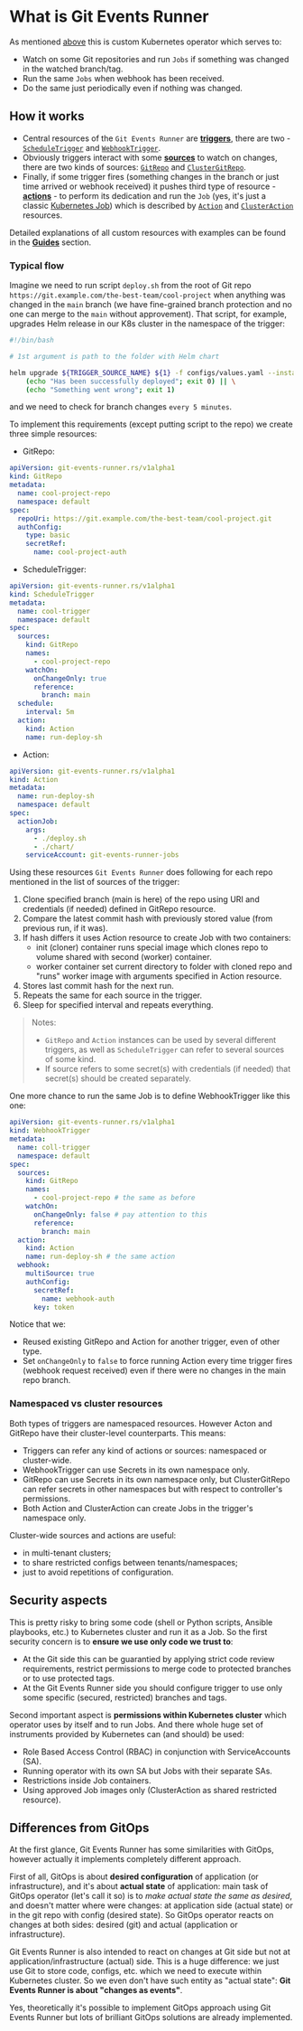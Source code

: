 # What is Git Events Runner

As mentioned [above](../index.md#briefly) this is custom Kubernetes operator which serves to:

* Watch on some Git repositories and run `Jobs` if something was changed in the watched branch/tag.
* Run the same `Jobs` when webhook has been received.
* Do the same just periodically even if nothing was changed.

## How it works

- Central resources of the `Git Events Runner` are [**triggers**](../resources/triggers.md), there are two - [`ScheduleTrigger`](../resources/triggers.md#scheduletrigger) and [`WebhookTrigger`](../resources/triggers.md#webhooktrigger).
- Obviously triggers interact with some [**sources**](../resources/sources.md) to watch on changes, there are two kinds of sources: [`GitRepo`](../resources/sources.md#gitrepo) and [`ClusterGitRepo`](../resources/sources.md#clustergitrepo).
- Finally, if some trigger fires (something changes in the branch or just time arrived or webhook received) it pushes third type of resource - [**actions**](../resources/actions.md) - to perform its dedication and run the `Job` (yes, it's just a classic [Kubernetes Job](https://kubernetes.io/docs/concepts/workloads/controllers/job/)) which is described by [`Action`](../resources/actions.md#action) and [`ClusterAction`](../resources/actions.md#clusteraction) resources.

Detailed explanations of all custom resources with examples can be found in the [**Guides**](../guides/concepts.md) section.

### Typical flow

Imagine we need to run script `deploy.sh` from the root of Git repo `https://git.example.com/the-best-team/cool-project` when anything was changed in the `main` branch (we have fine-grained branch protection and no one can merge to the `main` without approvement). That script, for example, upgrades Helm release in our K8s cluster in the namespace of the trigger:

```bash
#!/bin/bash

# 1st argument is path to the folder with Helm chart

helm upgrade ${TRIGGER_SOURCE_NAME} ${1} -f configs/values.yaml --install --wait && \
    (echo "Has been successfully deployed"; exit 0) || \
    (echo "Something went wrong"; exit 1)
```
and we need to check for branch changes `every 5 minutes`.

To implement this requirements (except putting script to the repo) we create three simple resources:

* GitRepo:
```yaml
apiVersion: git-events-runner.rs/v1alpha1
kind: GitRepo
metadata:
  name: cool-project-repo
  namespace: default
spec:
  repoUri: https://git.example.com/the-best-team/cool-project.git
  authConfig:
    type: basic
    secretRef:
      name: cool-project-auth
```
* ScheduleTrigger:
```yaml
apiVersion: git-events-runner.rs/v1alpha1
kind: ScheduleTrigger
metadata:
  name: cool-trigger
  namespace: default
spec:
  sources:
    kind: GitRepo
    names:
      - cool-project-repo
    watchOn:
      onChangeOnly: true
      reference:
        branch: main
  schedule:
    interval: 5m
  action:
    kind: Action
    name: run-deploy-sh
```
* Action:
```yaml
apiVersion: git-events-runner.rs/v1alpha1
kind: Action
metadata:
  name: run-deploy-sh
  namespace: default
spec:
  actionJob:
    args:
      - ./deploy.sh
      - ./chart/
    serviceAccount: git-events-runner-jobs
```

Using these resources `Git Events Runner` does following for each repo mentioned in the list of sources of the trigger:

1. Clone specified branch (main is here) of the repo using URI and credentials (if needed) defined in GitRepo resource.
2. Compare the latest commit hash with previously stored value (from previous run, if it was).
3. If hash differs it uses Action resource to create Job with two containers:
      * init (cloner) container runs special image which clones repo to volume shared with second (worker) container.
      * worker container set current directory to folder with cloned repo and "runs" worker image with arguments specified in Action resource.
4. Stores last commit hash for the next run.
5. Repeats the same for each source in the trigger.
6. Sleep for specified interval and repeats everything.

> Notes:
>
> - `GitRepo` and `Action` instances can be used by several different triggers, as well as `ScheduleTrigger` can refer to several sources of some kind.
> - If source refers to some secret(s) with credentials (if needed) that secret(s) should be created separately.

One more chance to run the same Job is to define WebhookTrigger like this one:

```yaml
apiVersion: git-events-runner.rs/v1alpha1
kind: WebhookTrigger
metadata:
  name: coll-trigger
  namespace: default
spec:
  sources:
    kind: GitRepo
    names:
      - cool-project-repo # the same as before
    watchOn:
      onChangeOnly: false # pay attention to this
      reference:
        branch: main
  action:
    kind: Action
    name: run-deploy-sh # the same action
  webhook:
    multiSource: true
    authConfig:
      secretRef:
        name: webhook-auth
      key: token
```

Notice that we:

* Reused existing GitRepo and Action for another trigger, even of other type.
* Set `onChangeOnly` to `false` to force running Action every time trigger fires (webhook request received) even if there were no changes in the main repo branch.

### Namespaced vs cluster resources

Both types of triggers are namespaced resources. However Acton and GitRepo have their cluster-level counterparts. This means:

* Triggers can refer any kind of actions or sources: namespaced or cluster-wide.
* WebhookTrigger can use Secrets in its own namespace only.
* GitRepo can use Secrets in its own namespace only, but ClusterGitRepo can refer secrets in other namespaces but with respect to controller's permissions.
* Both Action and ClusterAction can create Jobs in the trigger's namespace only.

Cluster-wide sources and actions are useful:

* in multi-tenant clusters;
* to share restricted configs between tenants/namespaces;
* just to avoid repetitions of configuration.

## Security aspects

This is pretty risky to bring some code (shell or Python scripts, Ansible playbooks, etc.) to Kubernetes cluster and run it as a Job. So the first security concern is to **ensure we use only code we trust to**:

* At the Git side this can be guarantied by applying strict code review requirements, restrict permissions to merge code to protected branches or to use protected tags.
* At the Git Events Runner side you should configure trigger to use only some specific (secured, restricted) branches and tags.

Second important aspect is **permissions within Kubernetes cluster** which operator uses by itself and to run Jobs. And there whole huge set of instruments provided by Kubernetes can (and should) be used:

* Role Based Access Control (RBAC) in conjunction with ServiceAccounts (SA).
* Running operator with its own SA but Jobs with their separate SAs.
* Restrictions inside Job containers.
* Using approved Job images only (ClusterAction as shared restricted resource).

## Differences from GitOps

At the first glance, Git Events Runner has some similarities with GitOps, however actually it implements completely different approach.

First of all, GitOps is about **desired configuration** of application (or infrastructure), and it's about **actual state** of application: main task of GitOps operator (let's call it so) is to *make actual state the same as desired*, and doesn't matter where were changes: at application side (actual state) or in the git repo with config (desired state). So GitOps operator reacts on changes at both sides: desired (git) and actual (application or infrastructure).

Git Events Runner is also intended to react on changes at Git side but not at application/infrastructure (actual) side. This is a huge difference: we just use Git to store code, configs, etc. which we need to execute within Kubernetes cluster. So we even don't have such entity as "actual state": **Git Events Runner is about "changes as events"**.

Yes, theoretically it's possible to implement GitOps approach using Git Events Runner but lots of brilliant GitOps solutions are already implemented.
